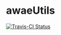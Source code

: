 # awaeUtils

[![Travis-CI Status](https://travis-ci.org/ksmonkey123/awaeUtils.svg?branch=master)](https://travis-ci.org/ksmonkey123/awaeUtils)
